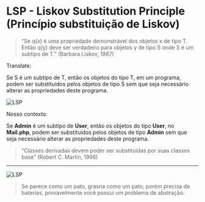 # LSP - Liskov Substitution Principle (Princípio substituição de Liskov)

> “Se q(x) é uma propriedade demonstrável dos objetos x de tipo T.
> Então q(y) deve ser verdadeiro para objetos y de tipo S
> onde S é um subtipo de T.” (Barbara Liskov, 1987)

Translate:

Se S é um subtipo de T, então os objetos do tipo T, em um programa,
podem ser substituídos pelos objetos de tipo S sem que seja necessário
alterar as propriedades deste programa.

![LSP](https://hsto.org/r/w1560/webt/ox/dv/w4/oxdvw4pnkf7opg-88jxjwstk40u.png)

Nosso contexto:

Se **Admin** é um subtipo de **User**, então os objetos do tipo **User**,
no **Mail.php**, podem ser substituídos pelos objetos de tipo **Admin**
sem que seja necessário alterar as propriedades deste programa.

> “Classes derivadas devem poder ser substituídas por suas classes base” (Robert C. Martin, 1996)
_ _ _ 
![LSP](https://1.bp.blogspot.com/-Krp8u7RTb8I/WFqA6Y7kfNI/AAAAAAAACyE/tm3jMnQE_1gnWt9Rwwf95iKGBXcE4QEkACLcB/s1600/LSP_WithText-mallard-duck.jpg)
> Se parece como um pato, grasna como um pato, porém precisa de baterias,
> provavelmente você possui um problema de abstração.

